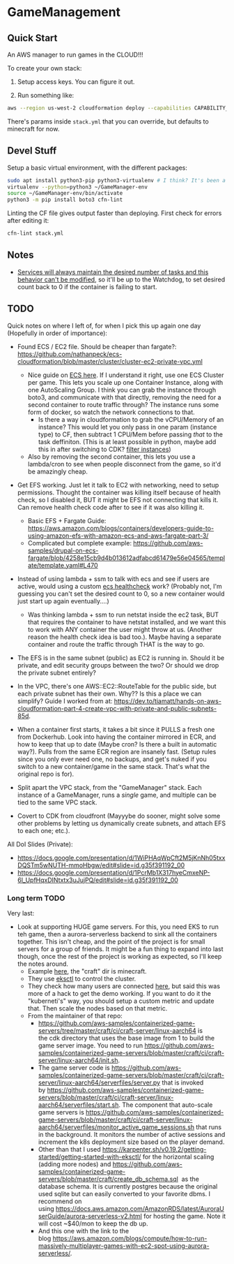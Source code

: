 # GameManagement

## Quick Start

An AWS manager to run games in the CLOUD!!!

To create your own stack:

1) Setup access keys. You can figure it out.

2) Run something like:

```bash
aws --region us-west-2 cloudformation deploy --capabilities CAPABILITY_NAMED_IAM --template-file stack.yml --stack-name STACK_NAME_HERE
```

There's params inside `stack.yml` that you can override, but defaults to minecraft for now.

## Devel Stuff

Setup a basic virtual environment, with the different packages:

```bash
sudo apt install python3-pip python3-virtualenv # I think? It's been a bit since I installed this. Don't use the (pip install virtualenv) version though
virtualenv --python=python3 ~/GameManager-env
source ~/GameManager-env/bin/activate
python3 -m pip install boto3 cfn-lint
```

Linting the CF file gives output faster than deploying. First check for errors after editing it:

```bash
cfn-lint stack.yml
```

## Notes

- [Services will always maintain the desired number of tasks and this behavior can't be modified](https://stackoverflow.com/questions/51701260/how-can-i-do-to-not-let-the-container-restart-in-aws-ecs), so it'll be up to the Watchdog, to set desired count back to 0 if the container is failing to start.

## TODO

Quick notes on where I left of, for when I pick this up again one day (Hopefully in order of importance):

- Found ECS / EC2 file. Should be cheaper than fargate?: https://github.com/nathanpeck/ecs-cloudformation/blob/master/cluster/cluster-ec2-private-vpc.yml
  - Nice guide on [ECS here](https://www.freecodecamp.org/news/amazon-ecs-terms-and-architecture-807d8c4960fd/). If I understand it right, use one ECS Cluster per game. This lets you scale up one Container Instance, along with one AutoScaling Group. I think you can grab the instance through boto3, and communicate with that directly, removing the need for a second container to route traffic through? The instance runs some form of docker, so watch the network connections to that.
    - Is there a way in cloudformation to grab the vCPU/Memory of an instance? This would let you only pass in one param (instance type) to CF, then subtract 1 CPU/Mem before passing *that* to the task deffiniton. (This is at least possible in python, maybe add this in after switching to CDK? [filter instances](https://docs.aws.amazon.com/code-library/latest/ug/ec2_example_ec2_DescribeInstanceTypes_section.html))
  - Also by removing the second container, this lets you use a lambda/cron to see when people disconnect from the game, so it'd be amazingly cheap.

- Get EFS working. Just let it talk to EC2 with networking, need to setup permissions. Thought the container was killing itself because of health check, so I disabled it, BUT it might be EFS not connecting that kills it. Can remove health check code after to see if it was also killing it.
  - Basic EFS + Fargate Guide: <https://aws.amazon.com/blogs/containers/developers-guide-to-using-amazon-efs-with-amazon-ecs-and-aws-fargate-part-3/>
  - Complicated but complete example: <https://github.com/aws-samples/drupal-on-ecs-fargate/blob/4258e15cb9d4b013612adfabcd61479e56e04565/template/template.yaml#L470>

- Instead of using lambda + ssm to talk with ecs and see if users are active, would using a custom [ecs healthcheck](https://docs.aws.amazon.com/AWSCloudFormation/latest/UserGuide/aws-properties-ecs-taskdefinition-healthcheck.html) work? (Probably not, I'm guessing you can't set the desired count to 0, so a new container would just start up again eventually....)
  - Was thinking lambda + ssm to run netstat inside the ec2 task, BUT that requires the container to have netstat installed, and we want this to work with ANY container the user might throw at us. (Another reason the health check idea is bad too.). Maybe having a separate container and route the traffic through THAT is the way to go.

- The EFS is in the same subnet (public) as EC2 is running in. Should it be private, and edit security groups between the two? Or should we drop the private subnet entirely?

- In the VPC, there's one AWS::EC2::RouteTable for the public side, but each private subnet has their own. Why?? Is this a place we can simplify? Guide I worked from at: <https://dev.to/tiamatt/hands-on-aws-cloudformation-part-4-create-vpc-with-private-and-public-subnets-85d>.

- When a container first starts, it takes a bit since it PULLS a fresh one from Dockerhub. Look into having the container mirrored in ECR, and how to keep that up to date (Maybe cron? Is there a built in automatic way?). Pulls from the same ECR region are insanely fast. (Setup rules since you only ever need one, no backups, and get's nuked if you switch to a new container/game in the same stack. That's what the original repo is for).

- Split apart the VPC stack, from the "GameManager" stack. Each instance of a GameManager, runs a *single* game, and multiple can be tied to the same VPC stack.

- Covert to CDK from cloudfront (Mayyybe do sooner, might solve some other problems by letting us dynamically create subnets, and attach EFS to each one; etc.).

All DoI Slides (Private):

- <https://docs.google.com/presentation/d/1WiPHAqWpCft2M5jKnNh05txxDQSTm5wNUTH-mmoHbgw/edit#slide=id.g35f391192_00>
- <https://docs.google.com/presentation/d/1PcrMb1X317hyeCmxeNP-6l_UpfHqxDINtxtx3uJujPQ/edit#slide=id.g35f391192_00>

### Long term TODO

Very last:

- Look at supporting HUGE game servers. For this, you need EKS to run teh game, then a aurora-serverless backend to sink all the containers together. This isn't cheap, and the point of the project is for small servers for a group of friends. It might be a fun thing to expand into last though, once the rest of the project is working as expected, so I'll keep the notes around.
  - Example [here](https://github.com/aws-samples/containerized-game-servers), the "craft" dir is minecraft.
  - They use [eksctl](https://eksctl.io/) to control the cluster.
  - They check how many users are connected [here](https://github.com/aws-samples/containerized-game-servers/blob/master/craft/ci/craft-server/linux-aarch64/serverfiles/monitor_active_game_sessions.sh), but said this was more of a hack to get the demo working. If you want to do it the "kuberneti's" way, you should setup a custom metric and update that. Then scale the nodes based on that metric.
  - From the maintainer of that repo:
    - <https://github.com/aws-samples/containerized-game-servers/tree/master/craft/ci/craft-server/linux-aarch64> is the cdk directory that uses the base image from 1 to build the game server image. You need to run <https://github.com/aws-samples/containerized-game-servers/blob/master/craft/ci/craft-server/linux-aarch64/init.sh>.
    - The game server code is <https://github.com/aws-samples/containerized-game-servers/blob/master/craft/ci/craft-server/linux-aarch64/serverfiles/server.py> that is invoked by <https://github.com/aws-samples/containerized-game-servers/blob/master/craft/ci/craft-server/linux-aarch64/serverfiles/start.sh>. The component that auto-scale game servers is <https://github.com/aws-samples/containerized-game-servers/blob/master/craft/ci/craft-server/linux-aarch64/serverfiles/monitor_active_game_sessions.sh> that runs in the background. It monitors the number of active sessions and increment the k8s deployment size based on the player demand.
    - Other than that I used <https://karpenter.sh/v0.19.2/getting-started/getting-started-with-eksctl/> for the horizontal scaling (adding more nodes) and <https://github.com/aws-samples/containerized-game-servers/blob/master/craft/create_db_schema.sql>  as the database schema. It is currently postgres because the original used sqlite but can easily converted to your favorite dbms. I recommend on using <https://docs.aws.amazon.com/AmazonRDS/latest/AuroraUserGuide/aurora-serverless-v2.html> for hosting the game. Note it will cost ~$40/mon to keep the db up.
    - And this one with the link to the blog <https://aws.amazon.com/blogs/compute/how-to-run-massively-multiplayer-games-with-ec2-spot-using-aurora-serverless/>.
